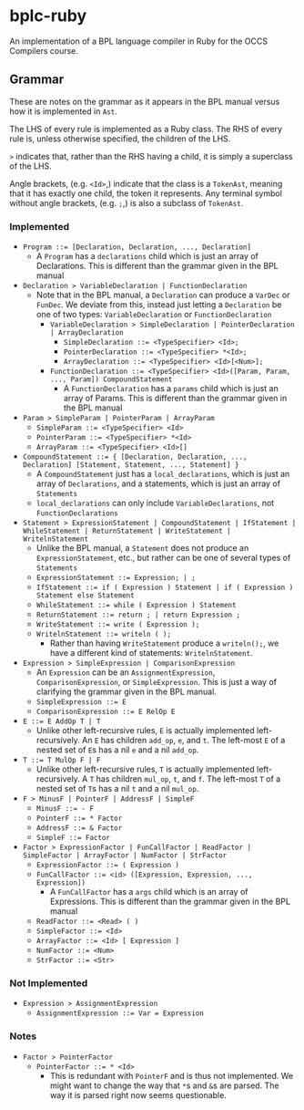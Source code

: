 bplc-ruby
====

An implementation of a BPL language compiler in Ruby for the OCCS Compilers course.

Grammar
---

These are notes on the grammar as it appears in the BPL manual versus how it is implemented in `Ast`.

The LHS of every rule is implemented as a Ruby class.  The RHS of every rule is, unless otherwise specified, the
children of the LHS.

`>` indicates that, rather than the RHS having a child, it is simply a superclass of the LHS.

Angle brackets, (e.g. `<Id>`,) indicate that the class is a `TokenAst`, meaning that it has exactly one child, the token
it represents.  Any terminal symbol without angle brackets, (e.g. `;`,) is also a subclass of `TokenAst`.

### Implemented

- `Program ::= [Declaration, Declaration, ..., Declaration]`
  - A `Program` has a `declarations` child which is just an array of Declarations.  This is different than the
    grammar given in the BPL manual
- `Declaration > VariableDeclaration | FunctionDeclaration`
  - Note that in the BPL manual, a `Declaration` can produce a `VarDec` or `FunDec`.  We deviate from this, instead just
    letting a `Declaration` be one of two types: `VariableDeclaration` or `FunctionDeclaration`
    - `VariableDeclaration > SimpleDeclaration | PointerDeclaration | ArrayDeclaration`
        - `SimpleDeclaration ::= <TypeSpecifier> <Id>;`
        - `PointerDeclaration ::= <TypeSpecifier> *<Id>;`
        - `ArrayDeclaration ::= <TypeSpecifier> <Id>[<Num>];`
    - `FunctionDeclaration ::= <TypeSpecifier> <Id>([Param, Param, ..., Param]) CompoundStatement`
      - A `FunctionDeclaration` has a `params` child which is just an array of Params.  This is different than the
        grammar given in the BPL manual
- `Param > SimpleParam | PointerParam | ArrayParam`
  - `SimpleParam ::= <TypeSpecifier> <Id>`
  - `PointerParam ::= <TypeSpecifier> *<Id>`
  - `ArrayParam ::= <TypeSpecifier> <Id>[]`
- `CompoundStatement ::= { [Declaration, Declaration, ..., Declaration] [Statement, Statement, ..., Statement] }`
  - A `CompoundStatement` just has a `local_declarations`, which is just an array of `Declarations`, and a statements, which is
    just an array of `Statements`
  - `local_declarations` can only include `VariableDeclarations`, not `FunctionDeclarations`
- `Statement > ExpressionStatement | CompoundStatement | IfStatement | WhileStatement | ReturnStatement | WriteStatement | WritelnStatement`
  - Unlike the BPL manual, a `Statement` does not produce an `ExpressionStatement`, etc., but rather can be one of several
    types of `Statements`
  - `ExpressionStatement ::= Expression; | ;`
  - `IfStatement ::= if ( Expression ) Statement | if ( Expression ) Statement else Statement`
  - `WhileStatement ::= while ( Expression ) Statement`
  - `ReturnStatement ::= return ; | return Expression ;`
  - `WriteStatement ::= write ( Expression );`
  - `WritelnStatement ::= writeln ( );`
    - Rather than having `WriteStatement` produce a `writeln();`, we have a different kind of statements: `WritelnStatement`.
- `Expression > SimpleExpression | ComparisonExpression`
  - An `Expression` can be an `AssignmentExpression`, `ComparisonExpression`, or `SimpleExpression`.  This is just a way of
    clarifying the grammar given in the BPL manual.
  - `SimpleExpression ::= E`
  - `ComparisonExpression ::= E RelOp E`
- `E ::= E AddOp T | T`
  - Unlike other left-recursive rules, `E` is actually implemented left-recursively.  An `E` has children `add_op`, `e`, and
    `t`.  The left-most `E` of a nested set of `E`s has a nil `e` and a nil `add_op`.
- `T ::= T MulOp F | F`
  - Unlike other left-recursive rules, `T` is actually implemented left-recursively.  A `T` has children `mul_op`, `t`, and
    `f`.  The left-most `T` of a nested set of `T`s has a nil `t` and a nil `mul_op`.
- `F > MinusF | PointerF | AddressF | SimpleF`
  - `MinusF ::= - F`
  - `PointerF ::= * Factor`
  - `AddressF ::= & Factor`
  - `SimpleF ::= Factor`
- `Factor > ExpressionFactor | FunCallFactor | ReadFactor | SimpleFactor | ArrayFactor | NumFactor | StrFactor`
  - `ExpressionFactor ::= ( Expression )`
  - `FunCallFactor ::= <id> ([Expression, Expression, ..., Expression])`
    - A `FunCallFactor` has a `args` child which is an array of Expressions.  This is different than the grammar given
      in the BPL manual
  - `ReadFactor ::= <Read> ( )`
  - `SimpleFactor ::= <Id>`
  - `ArrayFactor ::= <Id> [ Expression ]`
  - `NumFactor ::= <Num>`
  - `StrFactor ::= <Str>`

### Not Implemented

- `Expression > AssignmentExpression`
  - `AssignmentExpression ::= Var = Expression`

### Notes

- `Factor > PointerFactor`
  - `PointerFactor ::= * <Id>`
    - This is redundant with `PointerF` and is thus not implemented.  We might want to change the way that `*`s and `&`s
      are parsed.  The way it is parsed right now seems questionable.

